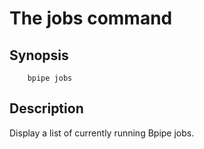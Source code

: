 # The jobs command

## Synopsis

    
    
        bpipe jobs
    

## Description

Display a list of currently running Bpipe jobs.